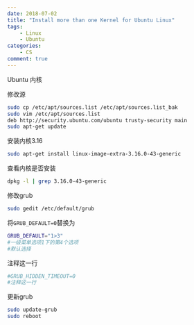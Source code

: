 ```yaml
---
date: 2018-07-02
title: "Install more than one Kernel for Ubuntu Linux"
tags:
    - Linux
    - Ubuntu
categories:
    - CS
comment: true
---
```


Ubuntu 内核 

修改源
```bash
sudo cp /etc/apt/sources.list /etc/apt/sources.list_bak
sudo vim /etc/apt/sources.list
deb http://security.ubuntu.com/ubuntu trusty-security main
sudo apt-get update
```

安装内核3.16
```bash
sudo apt-get install linux-image-extra-3.16.0-43-generic
```

查看内核是否安装
```bash
dpkg -l | grep 3.16.0-43-generic
```

修改grub
```bash
sudo gedit /etc/default/grub
```


将`GRUB_DEFAULT=0`替换为
```bash
GRUB_DEFAULT="1>3"
#一级菜单选项1下的第4个选项
#默认选择
```

注释这一行
```bash
#GRUB_HIDDEN_TIMEOUT=0
#注释这一行
```

更新grub
```bash
sudo update-grub
sudo reboot
```